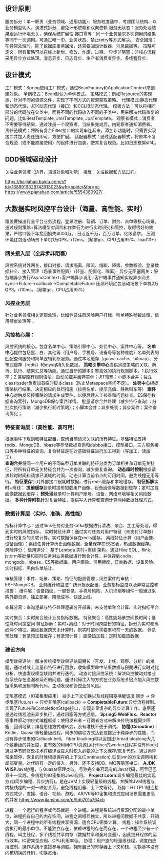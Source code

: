## 设计原则
服务拆分：单一职责（业务领域、通用功能）、服务粒度适中、考虑团队结构、以业务模型切入、演进式拆分、避免环形依赖和双向依赖
服务无状态：服务处理结果跟运行环境无关，确保系统扩展性
接口幂等：同一个业务请求多次调用的结果等同于一次调用。可通过唯一ID、业务状态、禁止retry等方式解决。
安全回滚：在异常处理时，除了数据库事务回滚，还需要回滚计数器、消息数据等。
策略可定义：所有策略可以在线上新增、修改、作废、过期。
异步非阻塞：非核心流程采用异步方式处理。消息异步、日志异步、生产者消费者异步、多线程异步、

## 设计模式
工厂模式：Spring使用工厂模式，通过BeanFactory和ApplicationContext来创建对象。
单例模式：Bean默认为单例模式。
策略模式：例如Resource的实现类，针对不同的资源文件，实现了不同方式的资源获取策略。
代理模式:静态代理和动态代理，JDK动态代理（接口）和CGLIB动态代理。
模板方法：可以将相同部分的代码放在父类中，而将不同的代码放入不同的子类中，用来解决代码重复的问题。比如RestTemplate, JmsTemplate, JpaTemplate。
观察者模式：消费者不需要等待结果，通过注册一个观察者，当结果完成后，由观察者通知消费者。
责任链模式：将所有复合Filter接口的实现串连起来，添加新功能时，只需要实现接口并加入责任链即可，方便扩展。
适配器模式：通过适配器模式，将原本不复合规范（或不能直接使用）的组件进行包装，使其复合规范。比如日志框架slf4j。


## DDD领域驱动设计
关注业务领域（边界，领域对象和功能）
相反：关注数据和方法过程。

https://baijiahao.baidu.com/s?id=1688916329743913023&wfr=spider&for=pc
https://www.pianshen.com/article/5554360927/
## 大数据实时风控平台设计（海量、高性能、实时）
覆盖曹操出行全平台业务流程，登录注册、营销、订单、财务、派单等核心场景。通过规则策略+算法模型对风险和作弊行为进行实时识别和管控，取得很好的效果，严格口径下年挽回损失4000万。
日活近千万，百万订单，亿级请求。
压测环境红包活动场景下单机1万QPS。rt2ms。（频繁gc、CPU占用95%、load10+）
### 网关接入层（全异步非阻塞）
风控系统对外网关，接口对接、请求隔离、限流、熔断、降级、参数校验、登录数据补全、接入管理（场景事件配置）（轻量、配置化、隔离）
异步无阻塞网关：服务端异步执行AsyncContext+客户端异步调用+客户端事件通知实现异步网关
sync->Future->callback->CompletableFuture
压测环境红包活动场景下单机2万QPS。rt10ms。（频繁gc、CPU占用95%）
### 风控业务层
针对业务领域相关逻辑处理，比如登录注册风险用户打标、叫单特殊参数处理、信用额度处理等；
### 风控核心层：
风控系统的核心。包含名单中心、策略引擎中心、处罚中心、案件中心等。
**名单中心**提供包括黑、白、其他等（用户号、手机号、设备号等各种维度）名单列表的匹配查询服务和简单逻辑判断服务。通过本地缓存（guava cache、bitmap）、分布式缓存（redis）和mysql持久化数据。
**策略引擎中心**提供风控策略的关联、解析、执行、结果汇总等功能。通过自研的脚本引擎高效的执行规则脚本。1.执行效率；2.兼容原有规则语法。启动加载并缓存实例；JIT预热；小脚本合并；独立classloader负责加载临时脚本class（防止Metaspace空间不足）。
**处罚中心**根据策略执行结果，决定相应的处罚措施（拉黑名单、提示充值、静默叫车等）
**案件中心**对触发风控策略的请求生成案件，以便后续人工核查和问题排查。ES保存数据查询索引，MongoDB保存案件详情。
批量请求合并处理（减少特征查询）；分批次执行策略（减少执行耗时策略）；小脚本合并；异步处罚；异步案件；案件查询优化；

### 特征查询层：（高性能、高可用）
根据事件下规则和特征配置，查询当前请求关联的所有特征。基础特征支持redis、MongoDB、hbase等存储数据查询和dubbo接口、模型接口、三方服务接口等多种特征的查询。复合特征是在对基础特征进行加工得到（写加工、读加工）。  
**查询合并**将同一个用户的不同车型订单关联的特征分类为订单相关和订单无关特征，将所有订单无关特征合并为一次查询，减少重复查询。
**动态超时控制**根据请求超时时间和请求已消耗的时间，动态计算当前节点的可用时间，避免线程无用等待。
**特征缓存**针对外部接口很耗时数据，进行redis缓存和本地缓存。
**特征拆解**实时+离线：
**提前缓存**登录时提前加载用户画像、设备画像等数据到缓存；定时加载画像数据到缓存；
**预处理**登录时计算用户账号、设备、网络环境等相关风险数据。
**多种计算时机**针对复合特征，提供写入计算和查询计算两种数据处理方式。

### 数据计算层（实时、准确、高性能）
指标计算中心：通过flink任务对业务kafka数据进行清洗、聚合、加工等处理，得到实时的风控指标。
实时特征计算：通过实时任务对用户特征（未支付订单数）进行较复杂的关联计算。实时数据保存在redis缓存。
离线特征计算（用户画像、设备画像）：离线任务计算历史画像数据，全量保存在ES宽表，热点数据缓存。
风险评分：
信用评分：
基于Lambda 实时+离线 架构。通过Hive SQL、flink、jstorm等批量和实时任务对业务数据进行聚合计算，并保存到codis、mongodb、hbase、ES等数据库。用户画像、信用额度、订单数据、设备风险、实时指标、黑白名单统计、

审核管理：事件、场景、策略、特征的配置管理；风控案件的审核：ES+MongoDB。
业务统计和监控：统计报表配置、业务指标监控以及异常监控和报警；
组件层：设备指纹、一键登录、手机号风险、人机识别等组件一般通过采购外部资源、独立部署，降低成本、快速上线。



查算分离：查询逻辑与特征处理逻辑分开部署。未支付单聚合计算、实时指标平台

实时聚合：实时聚合统计业务指标数据。
特征聚合：高性能场景空间换时间；低性能时间换空间
特征拆解：实时+离线：对于时间跨度长的特征，拆分为实时和离线两个特征。离线数据跨天未计算时，则实时部分需要累积前一天的数据。
登录预处理：登录预加载缓存；登录预计算；
画像热加载：定时加载热数据


### 建设方向

模型效果评估：解决传统模型效果评估周期长（开发、上线、观察、分析）的难题，通过对线上流量和特征进行回放，收集模型命中结果数据与预期进行实时对比分析，快速发现模型缺陷并进行迭代。
动态对接风控系统：解决风控被动对接业务系统存在遗漏和延迟的问题，通过代码注入的方式在业务系统关键点加入风控数据采集和逻辑判断代码，主动发现和管控业务风险。

无阻塞模式（IO密集型应用）  减少上下文切换以及线程阻塞唤醒调度
同步 -> 异步阻塞(future) -> 异步非阻塞(callback) -> 
**CompletableFuture**:异步流程控制。实现了Future和CompletionStage接口，实现非常复杂的异步计算工作。底层还是通过线程池去异步执行，通过阻塞等方式通信。
**Spring5 WebFlux、Reactor**等事件驱动响应式编程框架：使用发布者 – 订阅者方式来解决传统编程同步阻塞、回调地狱；编程思维方式难转变，没有堆栈不便于调试。
**协程(Coroutine)**：Kotlin、Quasar等轻量级线程。同步的编程方式达到或接近于纯异步的性能，而没有异步带来的Callback hell。 fiber blocking可以达到比thread blocking大几个数量级的并发度，更有效的利用CPU资源(运行fiber的worker线程并没有block)
通过字节码修改技术在编译或载入时织入必要的上下文保存/恢复代码，通过抛异常来暂停，恢复的时候根据保存的上下文(Continuation),恢复jvm的方法调用栈和局部变量。对代码有一定的侵入。另外，还不支持DB、MQ等阻塞接口。
**AJDK WISP**Java协程，与Quasar原理类似。号称完全兼容现有的Java代码，阿里巴巴双十一实践。多线程的IO密集的Java应用。
**Project Loom**:异步编程最佳的实现方式(同步编程、异步执行)。是在JVM上实现轻量级的线程，并解除JVM线程与内核线程的一对一映射关系。避免线程阻塞、上下文等待。
趋势：HTTP1.1短连接方式减少，直播、语音、视频、游戏、AR/VR等IO密集和流式应用场景需要更高的并发
https://www.jianshu.com/p/5db701a764cb

进程：一个运行的程序或代码就是一个进程。进程是系统进行资源分配的最小单位，进程拥有自己的内存空间，进程之间相互独立，所以进程间数据不共享，开销大，同一个进程中的所有线程共享资源。适合CPU密集计算。
线程：操作系统调度执行的最小单位。不能独立存在，依赖进程的存在而存在，一个进程至少有一个线程，叫主线程，多个线程共享内存（数据共享和全局变量），因此提升程序的运行效率。IO密集型应用、CPU利用率低。
协程：用户态的轻量级线程，调度由应用控制，操作系统不直接参与调度。拥有自己的寄存器上下文和栈，切换基本没有内核切换的开销，切换灵活。